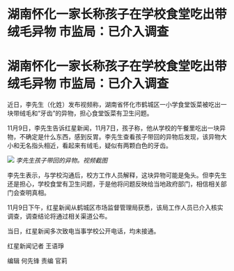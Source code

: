 # 湖南怀化一家长称孩子在学校食堂吃出带绒毛异物 市监局：已介入调查

# 湖南怀化一家长称孩子在学校食堂吃出带绒毛异物 市监局：已介入调查

近日，李先生（化姓）发布视频称，湖南省怀化市鹤城区一小学食堂饭菜被吃出一块带绒毛和“牙齿”的异物，担心食堂饭菜有卫生问题。

11月9日，李先生告诉红星新闻，11月7日，孩子称，他从学校的午餐里吃出一块异物，不确定是什么东西，感到反胃。李先生查看孩子带回的异物后发现，该异物大小和无名指头相近，看起来有绒毛，疑似有两颗白色的牙齿。

![](https://inews.gtimg.com/om_bt/ORyaraOA4sV3drF6irRm2_SfGZxRdcmYbx7zDmaZTDyrwAA/1000)
_李先生孩子带回的异物。视频截图_

李先生表示，与学校沟通后，校方工作人员解释，这块异物可能是兔头。但李先生还是担心，学校食堂有卫生问题，于是他将问题反映给当地政府部门，相信相关部门会查明真相。

11月9日下午，红星新闻从鹤城区市场监督管理局获悉，该局工作人员已介入核实调查，调查结论将通过相关渠道公布。

当日，红星新闻多次致电当事学校公开电话，均未接通。

红星新闻记者 王语琤

编辑 何先锋 责编 官莉

